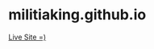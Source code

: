 # militiaking.github.io
<a href = "https://militiaking.github.io/" target="_blank">Live Site =)<a/>
